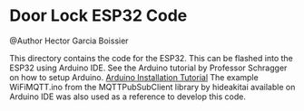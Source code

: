 # Door Lock ESP32 Code

@Author Hector Garcia Boissier

This directory contains the code for the ESP32. This can be flashed into the ESP32 using Arduino IDE. See the Arduino tutorial by Professor Schragger on how to setup Arduino.
[Arduino Installation Tutorial](https://github.com/pschragger/VU_IOT_2022_Final_Project/tree/main/Installation_Tutorials/Arduino_MQTT_Tutorial)
The example WiFiMQTT.ino from the MQTTPubSubClient library by hideakitai available on Arduino IDE was also used as a reference to develop this code. 
